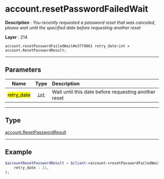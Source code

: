 # account.resetPasswordFailedWait

**Description** : *You recently requested a password reset that was canceled, please wait until the specified date before requesting another reset*

**Layer** : 214

```tl
account.resetPasswordFailedWait#e3779861 retry_date:int = account.ResetPasswordResult;
```

---

## Parameters

| Name | Type | Description |
| :---: | :---: | :--- |
| <mark>retry_date</mark> | [`int`](type/int) | Wait until this date before requesting another reset |

---

## Type

[account.ResetPasswordResult](type/account.ResetPasswordResult)

---

## Example

```php
$accountResetPasswordResult = $client->account->resetPasswordFailedWait(
	retry_date : 21,
);
```
